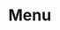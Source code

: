 # Menu

<div class="preview">

</div>

<script>
  var previews = document.querySelectorAll('.preview')
  for (var i = 0; i < previews.length; i++) {
    new Vue({
      el: previews[i]
    })
  }
</script>